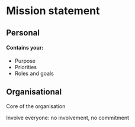 # Mission statement

## Personal

#### Contains your:

- Purpose
- Priorities
- Roles and goals

## Organisational

Core of the organisation

Involve everyone: no involvement, no commitment
